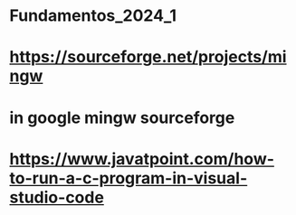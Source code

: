 # Fundamentos_2024_1
# https://sourceforge.net/projects/mingw
# in google mingw sourceforge
# https://www.javatpoint.com/how-to-run-a-c-program-in-visual-studio-code